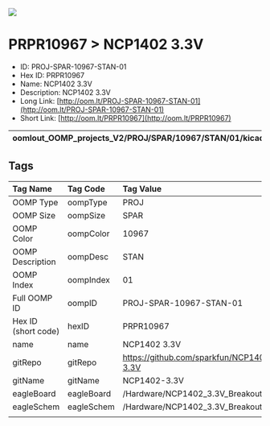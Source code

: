 


  
![][im]
# PRPR10967 > NCP1402 3.3V

- ID: PROJ-SPAR-10967-STAN-01
- Hex ID: PRPR10967
- Name: NCP1402 3.3V
- Description: NCP1402 3.3V
- Long Link: [http://oom.lt/PROJ-SPAR-10967-STAN-01](http://oom.lt/PROJ-SPAR-10967-STAN-01)
- Short Link: [http://oom.lt/PRPR10967](http://oom.lt/PRPR10967)
  

|oomlout_OOMP_projects_V2/PROJ/SPAR/10967/STAN/01/kicadPcb3dFront.png|oomlout_OOMP_projects_V2/PROJ/SPAR/10967/STAN/01/kicadPcb3dBack.png|oomlout_OOMP_projects_V2/PROJ/SPAR/10967/STAN/01/kicadPcb3d.png||
| :---: | :---: | :---: | :---: |

## Tags
  

|Tag Name|Tag Code|Tag Value|
| :--- | :--- | :--- |
|OOMP Type|oompType|PROJ|
|OOMP Size|oompSize|SPAR|
|OOMP Color|oompColor|10967|
|OOMP Description|oompDesc|STAN|
|OOMP Index|oompIndex|01|
|Full OOMP ID|oompID|PROJ-SPAR-10967-STAN-01|
|Hex ID (short code)|hexID|PRPR10967|
|name|name|NCP1402 3.3V|
|gitRepo|gitRepo|https://github.com/sparkfun/NCP1402-3.3V|
|gitName|gitName|NCP1402-3.3V|
|eagleBoard|eagleBoard|/Hardware/NCP1402_3.3V_Breakout.brd|
|eagleSchem|eagleSchem|/Hardware/NCP1402_3.3V_Breakout.sch|
||||



[im]: PROJ/SPAR/10967/STAN/01/kicadPcb3d_450.png
